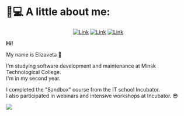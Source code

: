 <head>
 <h1> 🎀💻 A little about me:</h1>
</head>
<body>
 </div>

<div align="center">
  
  [![Link](https://img.shields.io/badge/telegram-lliwnxf-pink?style=for-the-badge&labelColor=%23f7ebf2)](https://t.me/lliwnxf) 
  [![Link](https://img.shields.io/badge/email-liwnght@gmail.com-pink?style=for-the-badge&labelColor=%23f7ebf2)](mailto:liwnght@gmail.com)
  [![Link](https://img.shields.io/badge/instagram-lliwnxf-pink?style=for-the-badge&labelColor=%23f7ebf2)](https://www.instagram.com/lliwnxf?igsh=eXo0cWhubGhxdG9l) 
  
</div>
  <p><b>Hi!</b></p>
  <p>My name is Elizaveta 👀</p>
  <p>I'm studying software development and maintenance at Minsk Technological College.
 <br> I'm in my second year.</p>
  <p> I completed the "Sandbox" course from the IT school Incubator. 
  <br>I also participated in webinars and intensive workshops at Incubator. 😎</p>
</body>

![](https://encrypted-tbn0.gstatic.com/images?q=tbn:ANd9GcT1YAGaP20dGNKppxEXdSg0ADBYbkp7QP5a9w&s)
